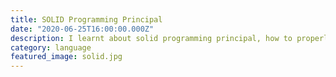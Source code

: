 ```yaml
---
title: SOLID Programming Principal
date: "2020-06-25T16:00:00.000Z"
description: I learnt about solid programming principal, how to properly write Object Oriented Programming, and how to write clean code.
category: language
featured_image: solid.jpg
---
```

